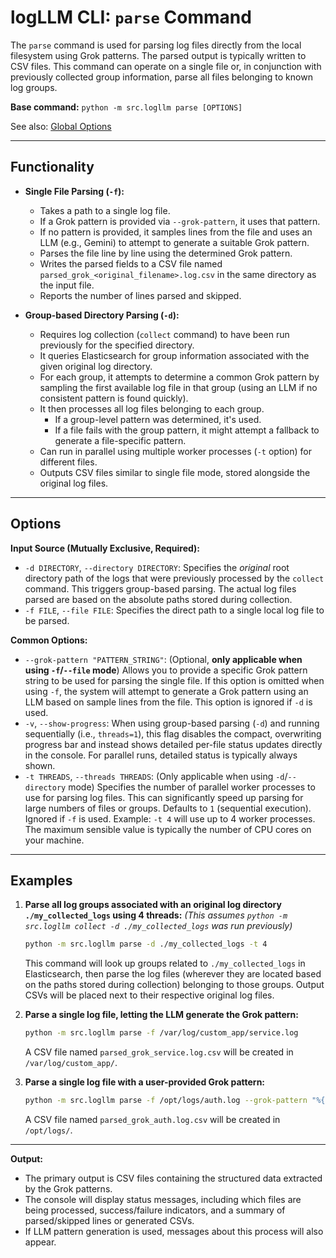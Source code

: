 # logLLM CLI: `parse` Command

The `parse` command is used for parsing log files directly from the local filesystem using Grok patterns. The parsed output is typically written to CSV files. This command can operate on a single file or, in conjunction with previously collected group information, parse all files belonging to known log groups.

**Base command:** `python -m src.logllm parse [OPTIONS]`

See also: [Global Options](./global_options.md)

---

## Functionality

- **Single File Parsing (`-f`):**

  - Takes a path to a single log file.
  - If a Grok pattern is provided via `--grok-pattern`, it uses that pattern.
  - If no pattern is provided, it samples lines from the file and uses an LLM (e.g., Gemini) to attempt to generate a suitable Grok pattern.
  - Parses the file line by line using the determined Grok pattern.
  - Writes the parsed fields to a CSV file named `parsed_grok_<original_filename>.log.csv` in the same directory as the input file.
  - Reports the number of lines parsed and skipped.

- **Group-based Directory Parsing (`-d`):**
  - Requires log collection (`collect` command) to have been run previously for the specified directory.
  - It queries Elasticsearch for group information associated with the given original log directory.
  - For each group, it attempts to determine a common Grok pattern by sampling the first available log file in that group (using an LLM if no consistent pattern is found quickly).
  - It then processes all log files belonging to each group.
    - If a group-level pattern was determined, it's used.
    - If a file fails with the group pattern, it might attempt a fallback to generate a file-specific pattern.
  - Can run in parallel using multiple worker processes (`-t` option) for different files.
  - Outputs CSV files similar to single file mode, stored alongside the original log files.

---

## Options

**Input Source (Mutually Exclusive, Required):**

- `-d DIRECTORY`, `--directory DIRECTORY`:
  Specifies the _original_ root directory path of the logs that were previously processed by the `collect` command. This triggers group-based parsing. The actual log files parsed are based on the absolute paths stored during collection.
- `-f FILE`, `--file FILE`:
  Specifies the direct path to a single local log file to be parsed.

**Common Options:**

- `--grok-pattern "PATTERN_STRING"`:
  (Optional, **only applicable when using `-f`/`--file` mode**)
  Allows you to provide a specific Grok pattern string to be used for parsing the single file. If this option is omitted when using `-f`, the system will attempt to generate a Grok pattern using an LLM based on sample lines from the file. This option is ignored if `-d` is used.
- `-v`, `--show-progress`:
  When using group-based parsing (`-d`) and running sequentially (i.e., `threads=1`), this flag disables the compact, overwriting progress bar and instead shows detailed per-file status updates directly in the console. For parallel runs, detailed status is typically always shown.
- `-t THREADS`, `--threads THREADS`:
  (Only applicable when using `-d`/`--directory` mode)
  Specifies the number of parallel worker processes to use for parsing log files. This can significantly speed up parsing for large numbers of files or groups. Defaults to `1` (sequential execution). Ignored if `-f` is used.
  Example: `-t 4` will use up to 4 worker processes. The maximum sensible value is typically the number of CPU cores on your machine.

---

## Examples

1.  **Parse all log groups associated with an original log directory `./my_collected_logs` using 4 threads:**
    _(This assumes `python -m src.logllm collect -d ./my_collected_logs` was run previously)_

    ```bash
    python -m src.logllm parse -d ./my_collected_logs -t 4
    ```

    This command will look up groups related to `./my_collected_logs` in Elasticsearch, then parse the log files (wherever they are located based on the paths stored during collection) belonging to those groups. Output CSVs will be placed next to their respective original log files.

2.  **Parse a single log file, letting the LLM generate the Grok pattern:**

    ```bash
    python -m src.logllm parse -f /var/log/custom_app/service.log
    ```

    A CSV file named `parsed_grok_service.log.csv` will be created in `/var/log/custom_app/`.

3.  **Parse a single log file with a user-provided Grok pattern:**
    ```bash
    python -m src.logllm parse -f /opt/logs/auth.log --grok-pattern "%{SYSLOGTIMESTAMP:timestamp} %{SYSLOGHOST:hostname} sshd\[%{INT:pid}\]: %{GREEDYDATA:message}"
    ```
    A CSV file named `parsed_grok_auth.log.csv` will be created in `/opt/logs/`.

---

**Output:**

- The primary output is CSV files containing the structured data extracted by the Grok patterns.
- The console will display status messages, including which files are being processed, success/failure indicators, and a summary of parsed/skipped lines or generated CSVs.
- If LLM pattern generation is used, messages about this process will also appear.
